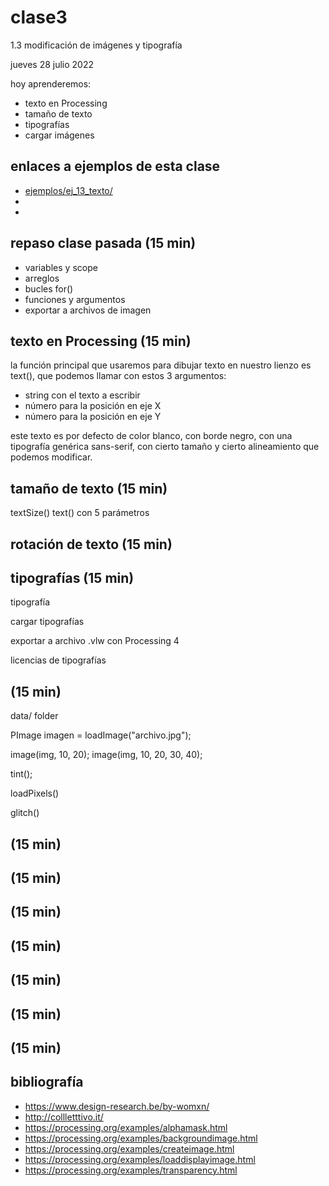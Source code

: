 # clase3

1.3 modificación de imágenes y tipografía

jueves 28 julio 2022

hoy aprenderemos:

- texto en Processing
- tamaño de texto
- tipografías
- cargar imágenes

## enlaces a ejemplos de esta clase

- [ejemplos/ej_13_texto/](./ejemplos/ej_13_texto/)
- []()
- []()

## repaso clase pasada (15 min)

- variables y scope
- arreglos
- bucles for()
- funciones y argumentos
- exportar a archivos de imagen

## texto en Processing (15 min)

la función principal que usaremos para dibujar texto en nuestro lienzo es text(), que podemos llamar con estos 3 argumentos:

- string con el texto a escribir
- número para la posición en eje X
- número para la posición en eje Y

este texto es por defecto de color blanco, con borde negro, con una tipografía genérica sans-serif, con cierto tamaño y cierto alineamiento que podemos modificar.

## tamaño de texto (15 min)

textSize()
text() con 5 parámetros

## rotación de texto (15 min)

## tipografías (15 min)

tipografía

cargar tipografías

exportar a archivo .vlw con Processing 4

licencias de tipografías

## (15 min)

data/ folder

PImage imagen = loadImage("archivo.jpg");

image(img, 10, 20);
image(img, 10, 20, 30, 40);

tint();

loadPixels()

glitch()

## (15 min)

## (15 min)

## (15 min)

## (15 min)

## (15 min)

## (15 min)

## (15 min)

## bibliografía

- https://www.design-research.be/by-womxn/
- http://collletttivo.it/
- https://processing.org/examples/alphamask.html
- https://processing.org/examples/backgroundimage.html
- https://processing.org/examples/createimage.html
- https://processing.org/examples/loaddisplayimage.html
- https://processing.org/examples/transparency.html
